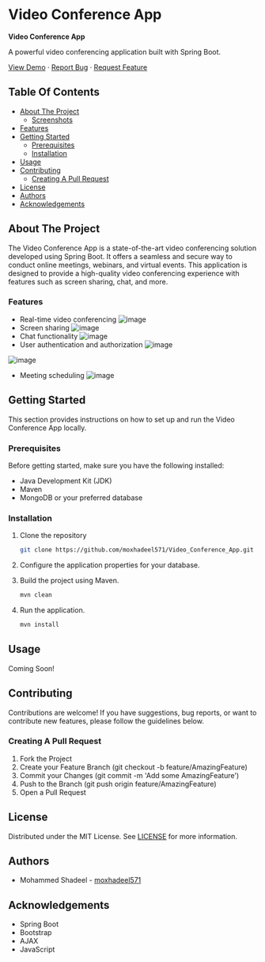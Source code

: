 
# Video Conference App


**Video Conference App**

A powerful video conferencing application built with Spring Boot.

[View Demo](https://drive.google.com/file/d/1zQU8UAod_jpI5dq5YvRhhPD3MHbTPT_1/view?usp=drive_link) · [Report Bug](https://github.com/moxhadeel571) · [Request Feature](https://github.com/moxhadeel571)

## Table Of Contents

- [About The Project](#about-the-project)
  - [Screenshots](#screenshots)
- [Features](#features)
- [Getting Started](#getting-started)
  - [Prerequisites](#prerequisites)
  - [Installation](#installation)
- [Usage](#usage)
- [Contributing](#contributing)
  - [Creating A Pull Request](#creating-a-pull-request)
- [License](#license)
- [Authors](#authors)
- [Acknowledgements](#acknowledgements)

## About The Project



The Video Conference App is a state-of-the-art video conferencing solution developed using Spring Boot. It offers a seamless and secure way to conduct online meetings, webinars, and virtual events. This application is designed to provide a high-quality video conferencing experience with features such as screen sharing, chat, and more.

### Features

- Real-time video conferencing
 ![image](https://github.com/moxhadeel571/Video_Conference_App/assets/60618158/3e9c66ca-0d47-44f8-9b10-f33c328af26f)
- Screen sharing
 ![image](https://github.com/moxhadeel571/Video_Conference_App/assets/60618158/95c65200-0e5b-4d0a-a563-2c6202c572a7)
- Chat functionality
 ![image](https://github.com/moxhadeel571/Video_Conference_App/assets/60618158/2927b2ce-d298-4835-82d6-15ef39a15532)
- User authentication and authorization
 ![image](https://github.com/moxhadeel571/Video_Conference_App/assets/60618158/ecb64415-c1b0-42d6-a49c-f362e80e5d2c)

 ![image](https://github.com/moxhadeel571/Video_Conference_App/assets/60618158/943191fd-9b96-4067-bbd8-09997222b489)
- Meeting scheduling
 ![image](https://github.com/moxhadeel571/Video_Conference_App/assets/60618158/5b66a518-1938-480b-b7f1-fda5f545e312)


## Getting Started

This section provides instructions on how to set up and run the Video Conference App locally.

### Prerequisites

Before getting started, make sure you have the following installed:

- Java Development Kit (JDK)
- Maven
- MongoDB or your preferred database

### Installation

1. Clone the repository
   ```sh
   git clone https://github.com/moxhadeel571/Video_Conference_App.git
   ```

2. Configure the application properties for your database.

3. Build the project using Maven.
   ```sh
   mvn clean
   ```

4. Run the application.
   ```sh
   mvn install
   ```

## Usage

Coming Soon!

## Contributing

Contributions are welcome! If you have suggestions, bug reports, or want to contribute new features, please follow the guidelines below.

### Creating A Pull Request

1. Fork the Project
2. Create your Feature Branch (git checkout -b feature/AmazingFeature)
3. Commit your Changes (git commit -m 'Add some AmazingFeature')
4. Push to the Branch (git push origin feature/AmazingFeature)
5. Open a Pull Request

## License

Distributed under the MIT License. See [LICENSE](LICENSE.md) for more information.

## Authors

- Mohammed Shadeel - [moxhadeel571](https://github.com/moxhadeel571)

## Acknowledgements

- Spring Boot
- Bootstrap
- AJAX
- JavaScript
```


